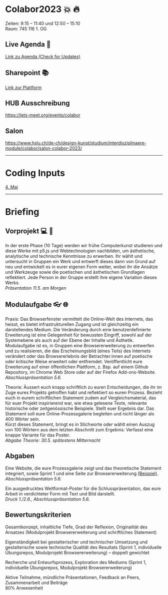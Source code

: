 # Colabor2023 :boom: :fire:
Zeiten: 9:15 – 11:40 und 12:50 – 15:10  <br/>
Raum: 745 116 1. OG

## Live Agenda :calendar:
<a href="https://docs.google.com/spreadsheets/d/1hHPUcmmxsybYDI1_6r7nv_hVpV81eu1qJuDJ2n4ghBs/edit?usp=sharing" target="_blank">Link zu Agenda (Check for Updates)</a>

## Sharepoint :books:
<a href="https://hsluzern.sharepoint.com/sites/dk_co-creative-coding" target="_blank">Link zur Plattform</a>

## HUB Ausschreibung
https://lets-meet.org/events/colabor

## Salon
https://www.hslu.ch/de-ch/design-kunst/studium/interdisziplinaere-module/colabor/salon-colabor-2023/

*** 

# Coding Inputs
<a href="https://github.com/digitalideation/colabor2023/blob/main/20230504/programm.md">4. Mai </a>

*** 

# Briefing 
## Vorprojekt :computer: :game_die: 
In der erste Phase (10 Tage) werden wir frühe Computerkunst studieren und diese Werke mit p5.js und Webtechnologien nachbilden, um ästhetische, analytische und technische Kenntnisse zu erwerben. 
Ihr wählt und untersucht in Gruppen ein Werk und entwerft dieses dann von Grund auf neu und entwickelt es in eurer eigenen Form weiter, wobei ihr die Ansätze und Werkzeuge sowie die poetischen und ästhetischen Grundlagen reflektiert. Jede Person in der Gruppe erstellt ihre eigene Variation dieses Werks. <br/>
<i>Präsentation 11.5. am Morgen </i>


## Modulaufgabe :eyeglasses: :globe_with_meridians:
Praxis: Das Browserfenster vermittelt die Online-Welt des Internets, das heisst, es bietet infrastrukturellen Zugang und ist gleichzeitig ein darstellendes Medium. Die Veränderung durch eine benutzerdefinierte Erweiterung ist eine Gelegenheit für bewussten Eingriff, sowohl auf der Systemebene als auch auf der Ebene der Inhalte und Ästhetik. Modulaufgabe ist es, in Gruppen eine Browsererweiterung zu entwerfen und zu realisieren, die das Erscheinungsbild (eines Teils) des Internets verändert oder das Browsererlebnis der Betrachter:innen auf poetische oder kritische Weise erweitert oder entfremdet. Veröffentlicht eure Erweiterung auf einer öffentlichen Plattform, z. Bsp. auf einem Github Repository, im Chrome Web Store oder auf der Firefox Add-ons-Website. <br/> 
<i>Abschlusspräsentation 5.6. </i> <br/>

Theorie: Äussert euch knapp schriftlich zu euren Entscheidungen, die ihr im Zuge eures Projekts getroffen habt und reflektiert so euren Prozess. Bezieht euch in eurem schriftlichen Statement zudem auf Vergleichsmaterial, das für euer Projekt inspirierend war, wie etwa gelesene Texte, relevante historische oder zeitgenössische Beispiele. Stellt euer Ergebnis dar. Das Statement soll eure Online-Prozessgalerie begleiten und nicht länger als 400 Wörter sein.<br/>
Kürzt dieses Statement, bringt es in Stichworte oder wählt einen Auszug von 100 Wörtern aus dem letzten Abschnitt zum Ergebnis: Verfasst eine knappe Variante für das Poster.<br/>
<i>Abgabe Theorie: 30.5. spätestens Mitternacht </i> <br/>

## Abgaben 
Eine Website, die eure Prozessgalerie zeigt und das theoretische Statement integriert, sowie Sprint 1 und eine Seite zur Browsererweiterung <a href="https://www.abstractbrowsing.net/" target="_blank">(Beispiel)</a>. <br/>
<i>Abschlusspräsentation 5.6. </i> <br/>

Ein ausgedrucktes Weltformat-Poster für die Schlusspräsentation, das eure Arbeit in verdichteter Form mit Text und Bild darstellt. <br/>
<i>Druck 1./2.6., Abschlusspräsentation 5.6. </i> <br/>


## Bewertungskriterien 

Gesamtkonzept, inhaltliche Tiefe, Grad der Reflexion, Originalität des Ansatzes (Modulprojekt Browsererweiterung und schriftliches Statement)<br/>

Eigenständigkeit bei gestalterischer und technischer Umsetzung und gestalterische sowie technische Qualität des Resultats (Sprint 1, individuelle Übungsrepos, Modulprojekt Browsererweiterung) – doppelt gewichtet<br/>

Recherche und Entwurfsprozess, Exploration des Mediums (Sprint 1, individuelle Übungsrepos, Modulprojekt Browsererweiterung)<br/>

Aktive Teilnahme, mündliche Präsentationen, Feedback an Peers, Zusammenarbeit und Beiträge
<br/>
80% Anwesenheit




